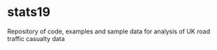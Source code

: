 # stats19
Repository of code, examples and sample data for analysis of UK road traffic casualty data
